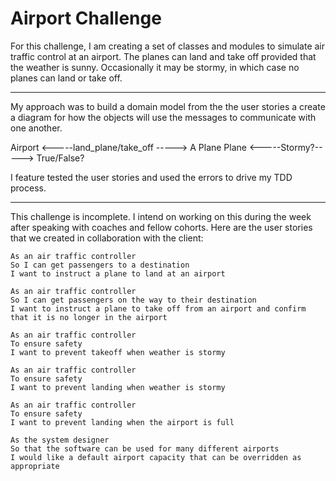 Airport Challenge
=================

For this challenge, I am creating a set of classes and modules to simulate air traffic control at an airport. The planes can land and take off provided that the weather is sunny. Occasionally it may be stormy, in which case no planes can land or take off.

-----

My approach was to build a domain model from the the user stories a create a diagram for how the objects will use the messages to communicate with one another.

Airport <-----land_plane/take_off -----> A Plane
Plane <-----Stormy?-----> True/False?

I feature tested the user stories and used the errors to drive my TDD process.

-----

This challenge is incomplete. I intend on working on this during the week after speaking with coaches and fellow cohorts.
Here are the user stories that we created in collaboration with the client:

```
As an air traffic controller
So I can get passengers to a destination
I want to instruct a plane to land at an airport

As an air traffic controller
So I can get passengers on the way to their destination
I want to instruct a plane to take off from an airport and confirm that it is no longer in the airport

As an air traffic controller
To ensure safety
I want to prevent takeoff when weather is stormy

As an air traffic controller
To ensure safety
I want to prevent landing when weather is stormy

As an air traffic controller
To ensure safety
I want to prevent landing when the airport is full

As the system designer
So that the software can be used for many different airports
I would like a default airport capacity that can be overridden as appropriate
```
